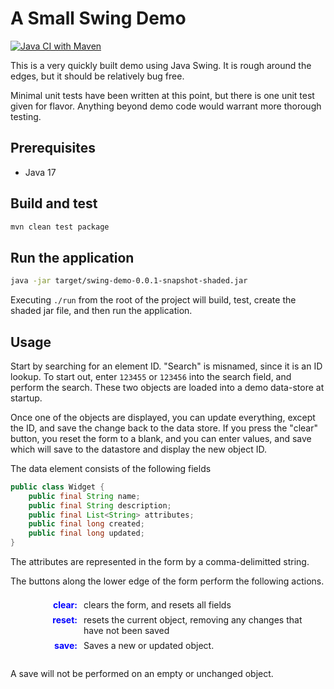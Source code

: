 
# A Small Swing Demo

[![Java CI with Maven](https://github.com/david-hamann/Tiny-Swing-Demo/actions/workflows/maven.yml/badge.svg)](https://github.com/david-hamann/Tiny-Swing-Demo/actions/workflows/maven.yml)

This is a very quickly built demo using Java Swing.  It is rough around the edges, but it should be relatively bug free.

Minimal unit tests have been written at this point, but there is one unit test given for flavor.  Anything beyond demo code would warrant more thorough testing.

## Prerequisites

* Java 17

## Build and test

```bash
mvn clean test package
```

## Run the application

```bash
java -jar target/swing-demo-0.0.1-snapshot-shaded.jar
```

Executing `./run` from the root of the project will build, test, create the shaded jar file, and then run the application.



## Usage

Start by searching for an element ID.  "Search" is misnamed, since it is an ID lookup.  To start out, enter `123455` or `123456` into the search field, and perform the search.  These two objects are loaded into a demo data-store at startup.

Once one of the objects are displayed, you can update everything, except the ID, and save the change back to the data store.  If you press the "clear" button, you reset the form to a blank, and you can enter values, and save which will save to the datastore and display the new object ID.

The data element consists of the following fields

```java
public class Widget {
	public final String name;
	public final String description;
	public final List<String> attributes;
	public final long created;
	public final long updated;
}
```
The attributes are represented in the form by a comma-delimitted string.



The buttons along the lower edge of the form perform the following actions.
<dl>
	<dt>clear</dt>
		<dd>clears the form, and resets all fields</dd>
	<dt>reset</dt>
		<dd>resets the current object, removing any changes that have not been saved</dd>
	<dt>save</dt>
		<dd>Saves a new or updated object.</dd>
</dl>

A save will not be performed on an empty or unchanged object.



<style type="text/css">
 dl {
    padding: 0.5em;
  }
  dt {
    float: left;
    clear: left;
    width: 100px;
    text-align: right;
    font-weight: bold;
    color: blue;
  }
  dt::after {
    content: ":";
  }
  dd {
    margin: 0 0 0 110px;
    padding: 0 0 0.5em 0;
  }
</style>
